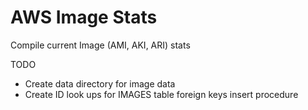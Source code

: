 AWS Image Stats
==============

Compile current Image (AMI, AKI, ARI) stats  

TODO

* Create data directory for image data
* Create ID look ups for IMAGES table foreign keys insert procedure
